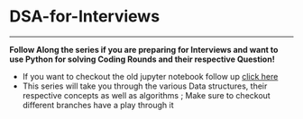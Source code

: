 # DSA-for-Interviews
---
**Follow Along the series if you are preparing for Interviews and want to use Python for solving Coding Rounds and their respective Question!**
- If you want to checkout the old jupyter notebook follow up [click here](https://github.com/Spidey24/DSA-using-Python)
- This series will take you through the various Data structures, their respective concepts as well as algorithms ; Make sure to checkout different branches have a play through it 
